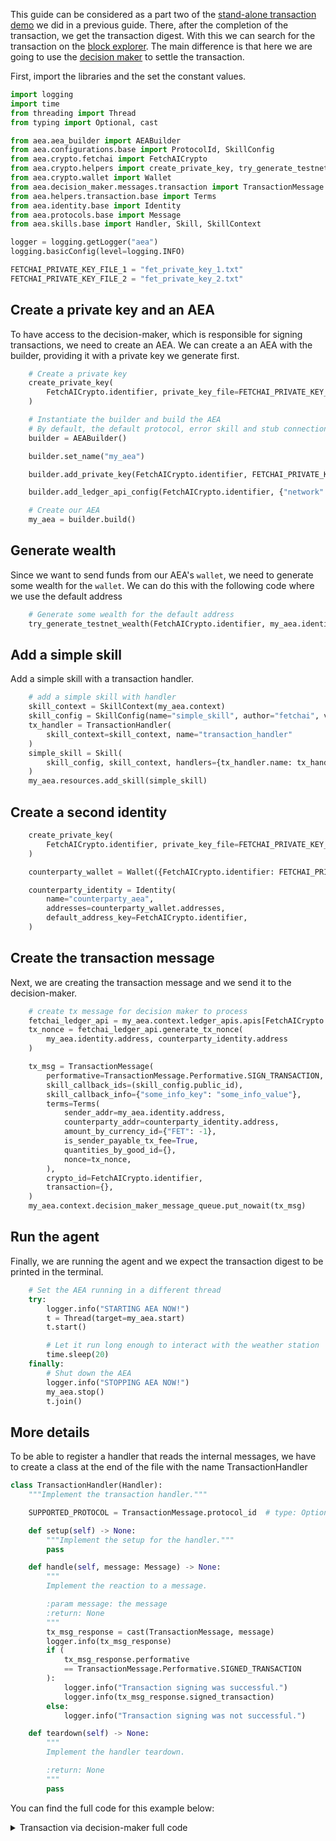 This guide can be considered as a part two of the <a href="../standalone-transaction/">stand-alone transaction demo</a> we did in a previous guide. There, after the completion of the transaction,
we get the transaction digest. With this we can search for the transaction on the <a href='https://explore-testnet.fetch.ai'>block explorer</a>. The main difference is that here we are going to use the <a href="/decision-maker/">decision maker</a> to settle the transaction.

First, import the libraries and the set the constant values.

``` python
import logging
import time
from threading import Thread
from typing import Optional, cast

from aea.aea_builder import AEABuilder
from aea.configurations.base import ProtocolId, SkillConfig
from aea.crypto.fetchai import FetchAICrypto
from aea.crypto.helpers import create_private_key, try_generate_testnet_wealth
from aea.crypto.wallet import Wallet
from aea.decision_maker.messages.transaction import TransactionMessage
from aea.helpers.transaction.base import Terms
from aea.identity.base import Identity
from aea.protocols.base import Message
from aea.skills.base import Handler, Skill, SkillContext

logger = logging.getLogger("aea")
logging.basicConfig(level=logging.INFO)

FETCHAI_PRIVATE_KEY_FILE_1 = "fet_private_key_1.txt"
FETCHAI_PRIVATE_KEY_FILE_2 = "fet_private_key_2.txt"
```

## Create a private key and an AEA

To have access to the decision-maker, which is responsible for signing transactions, we need to create an AEA. We can create a an AEA with the builder, providing it with a private key we generate first.

``` python
    # Create a private key
    create_private_key(
        FetchAICrypto.identifier, private_key_file=FETCHAI_PRIVATE_KEY_FILE_1
    )

    # Instantiate the builder and build the AEA
    # By default, the default protocol, error skill and stub connection are added
    builder = AEABuilder()

    builder.set_name("my_aea")

    builder.add_private_key(FetchAICrypto.identifier, FETCHAI_PRIVATE_KEY_FILE_1)

    builder.add_ledger_api_config(FetchAICrypto.identifier, {"network": "testnet"})

    # Create our AEA
    my_aea = builder.build()
```

## Generate wealth

Since we want to send funds from our AEA's `wallet`, we need to generate some wealth for the `wallet`. We can do this with the following code where we use the default address

``` python
    # Generate some wealth for the default address
    try_generate_testnet_wealth(FetchAICrypto.identifier, my_aea.identity.address)
```

## Add a simple skill

Add a simple skill with a transaction handler.

``` python
    # add a simple skill with handler
    skill_context = SkillContext(my_aea.context)
    skill_config = SkillConfig(name="simple_skill", author="fetchai", version="0.1.0")
    tx_handler = TransactionHandler(
        skill_context=skill_context, name="transaction_handler"
    )
    simple_skill = Skill(
        skill_config, skill_context, handlers={tx_handler.name: tx_handler}
    )
    my_aea.resources.add_skill(simple_skill)
```

## Create a second identity
``` python
    create_private_key(
        FetchAICrypto.identifier, private_key_file=FETCHAI_PRIVATE_KEY_FILE_2
    )

    counterparty_wallet = Wallet({FetchAICrypto.identifier: FETCHAI_PRIVATE_KEY_FILE_2})

    counterparty_identity = Identity(
        name="counterparty_aea",
        addresses=counterparty_wallet.addresses,
        default_address_key=FetchAICrypto.identifier,
    )
```

## Create the transaction message

Next, we are creating the transaction message and we send it to the decision-maker.
``` python
    # create tx message for decision maker to process
    fetchai_ledger_api = my_aea.context.ledger_apis.apis[FetchAICrypto.identifier]
    tx_nonce = fetchai_ledger_api.generate_tx_nonce(
        my_aea.identity.address, counterparty_identity.address
    )

    tx_msg = TransactionMessage(
        performative=TransactionMessage.Performative.SIGN_TRANSACTION,
        skill_callback_ids=(skill_config.public_id),
        skill_callback_info={"some_info_key": "some_info_value"},
        terms=Terms(
            sender_addr=my_aea.identity.address,
            counterparty_addr=counterparty_identity.address,
            amount_by_currency_id={"FET": -1},
            is_sender_payable_tx_fee=True,
            quantities_by_good_id={},
            nonce=tx_nonce,
        ),
        crypto_id=FetchAICrypto.identifier,
        transaction={},
    )
    my_aea.context.decision_maker_message_queue.put_nowait(tx_msg)
```

## Run the agent

Finally, we are running the agent and we expect the transaction digest to be printed in the terminal.
``` python
    # Set the AEA running in a different thread
    try:
        logger.info("STARTING AEA NOW!")
        t = Thread(target=my_aea.start)
        t.start()

        # Let it run long enough to interact with the weather station
        time.sleep(20)
    finally:
        # Shut down the AEA
        logger.info("STOPPING AEA NOW!")
        my_aea.stop()
        t.join()
```

## More details

To be able to register a handler that reads the internal messages, we have to create a class at the end of the file with the name TransactionHandler
``` python
class TransactionHandler(Handler):
    """Implement the transaction handler."""

    SUPPORTED_PROTOCOL = TransactionMessage.protocol_id  # type: Optional[ProtocolId]

    def setup(self) -> None:
        """Implement the setup for the handler."""
        pass

    def handle(self, message: Message) -> None:
        """
        Implement the reaction to a message.

        :param message: the message
        :return: None
        """
        tx_msg_response = cast(TransactionMessage, message)
        logger.info(tx_msg_response)
        if (
            tx_msg_response.performative
            == TransactionMessage.Performative.SIGNED_TRANSACTION
        ):
            logger.info("Transaction signing was successful.")
            logger.info(tx_msg_response.signed_transaction)
        else:
            logger.info("Transaction signing was not successful.")

    def teardown(self) -> None:
        """
        Implement the handler teardown.

        :return: None
        """
        pass
```

You can find the full code for this example below:

<details><summary>Transaction via decision-maker full code</summary>

``` python
import logging
import time
from threading import Thread
from typing import Optional, cast

from aea.aea_builder import AEABuilder
from aea.configurations.base import ProtocolId, SkillConfig
from aea.crypto.fetchai import FetchAICrypto
from aea.crypto.helpers import create_private_key, try_generate_testnet_wealth
from aea.crypto.wallet import Wallet
from aea.decision_maker.messages.transaction import TransactionMessage
from aea.helpers.transaction.base import Terms
from aea.identity.base import Identity
from aea.protocols.base import Message
from aea.skills.base import Handler, Skill, SkillContext

logger = logging.getLogger("aea")
logging.basicConfig(level=logging.INFO)

FETCHAI_PRIVATE_KEY_FILE_1 = "fet_private_key_1.txt"
FETCHAI_PRIVATE_KEY_FILE_2 = "fet_private_key_2.txt"


def run():
    # Create a private key
    create_private_key(
        FetchAICrypto.identifier, private_key_file=FETCHAI_PRIVATE_KEY_FILE_1
    )

    # Instantiate the builder and build the AEA
    # By default, the default protocol, error skill and stub connection are added
    builder = AEABuilder()

    builder.set_name("my_aea")

    builder.add_private_key(FetchAICrypto.identifier, FETCHAI_PRIVATE_KEY_FILE_1)

    builder.add_ledger_api_config(FetchAICrypto.identifier, {"network": "testnet"})

    # Create our AEA
    my_aea = builder.build()

    # Generate some wealth for the default address
    try_generate_testnet_wealth(FetchAICrypto.identifier, my_aea.identity.address)

    # add a simple skill with handler
    skill_context = SkillContext(my_aea.context)
    skill_config = SkillConfig(name="simple_skill", author="fetchai", version="0.1.0")
    tx_handler = TransactionHandler(
        skill_context=skill_context, name="transaction_handler"
    )
    simple_skill = Skill(
        skill_config, skill_context, handlers={tx_handler.name: tx_handler}
    )
    my_aea.resources.add_skill(simple_skill)

    # create a second identity
    create_private_key(
        FetchAICrypto.identifier, private_key_file=FETCHAI_PRIVATE_KEY_FILE_2
    )

    counterparty_wallet = Wallet({FetchAICrypto.identifier: FETCHAI_PRIVATE_KEY_FILE_2})

    counterparty_identity = Identity(
        name="counterparty_aea",
        addresses=counterparty_wallet.addresses,
        default_address_key=FetchAICrypto.identifier,
    )

    # create tx message for decision maker to process
    fetchai_ledger_api = my_aea.context.ledger_apis.apis[FetchAICrypto.identifier]
    tx_nonce = fetchai_ledger_api.generate_tx_nonce(
        my_aea.identity.address, counterparty_identity.address
    )

    tx_msg = TransactionMessage(
        performative=TransactionMessage.Performative.SIGN_TRANSACTION,
        skill_callback_ids=(skill_config.public_id),
        skill_callback_info={"some_info_key": "some_info_value"},
        terms=Terms(
            sender_addr=my_aea.identity.address,
            counterparty_addr=counterparty_identity.address,
            amount_by_currency_id={"FET": -1},
            is_sender_payable_tx_fee=True,
            quantities_by_good_id={},
            nonce=tx_nonce,
        ),
        crypto_id=FetchAICrypto.identifier,
        transaction={},
    )
    my_aea.context.decision_maker_message_queue.put_nowait(tx_msg)

    # Set the AEA running in a different thread
    try:
        logger.info("STARTING AEA NOW!")
        t = Thread(target=my_aea.start)
        t.start()

        # Let it run long enough to interact with the weather station
        time.sleep(20)
    finally:
        # Shut down the AEA
        logger.info("STOPPING AEA NOW!")
        my_aea.stop()
        t.join()


class TransactionHandler(Handler):
    """Implement the transaction handler."""

    SUPPORTED_PROTOCOL = TransactionMessage.protocol_id  # type: Optional[ProtocolId]

    def setup(self) -> None:
        """Implement the setup for the handler."""
        pass

    def handle(self, message: Message) -> None:
        """
        Implement the reaction to a message.

        :param message: the message
        :return: None
        """
        tx_msg_response = cast(TransactionMessage, message)
        logger.info(tx_msg_response)
        if (
            tx_msg_response.performative
            == TransactionMessage.Performative.SIGNED_TRANSACTION
        ):
            logger.info("Transaction signing was successful.")
            logger.info(tx_msg_response.signed_transaction)
        else:
            logger.info("Transaction signing was not successful.")

    def teardown(self) -> None:
        """
        Implement the handler teardown.

        :return: None
        """
        pass


if __name__ == "__main__":
    run()
```
</details>
